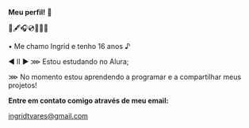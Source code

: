 **Meu perfil!** 💜

📜🖋🎧💿🌼📖🧸

• Me chamo Ingrid e tenho 16 anos ♪

◀ ⅠⅠ ▶
⋙ Estou estudando no Alura; 

⋙ No momento estou aprendendo a programar e a compartilhar meus projetos!

**Entre em contato comigo através de meu email:** 

ingridtvares@gmail.com 
